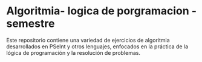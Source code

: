 # Algoritmia- logica de porgramacion -semestre
Este repositorio contiene una variedad de ejercicios de algoritmia desarrollados en PSeInt y otros lenguajes, enfocados en la práctica de la lógica de programación y la resolución de problemas.
